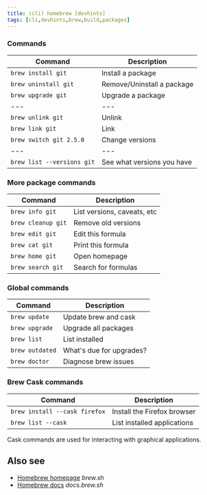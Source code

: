 ```yaml
---
title: (cli) homebrew [devhints]
tags: [cli,devhints,brew,build,packages]
---
```


### Commands

| Command                    | Description                 |
| ---                        | ---                         |
| `brew install git`         | Install a package           |
| `brew uninstall git`       | Remove/Uninstall a package  |
| `brew upgrade git`         | Upgrade a package           |
| ---                        | ---                         |
| `brew unlink git`          | Unlink                      |
| `brew link git`            | Link                        |
| `brew switch git 2.5.0`    | Change versions             |
| ---                        | ---                         |
| `brew list --versions git` | See what versions you have  |

### More package commands

| Command                    | Description                 |
| ---                        | ---                         |
| `brew info git`            | List versions, caveats, etc |
| `brew cleanup git`         | Remove old versions         |
| `brew edit git`            | Edit this formula           |
| `brew cat git`             | Print this formula          |
| `brew home git`            | Open homepage               |
| `brew search git`          | Search for formulas         |

### Global commands

| Command         | Description              |
| ---             | ---                      |
| `brew update`   | Update brew and cask     |
| `brew upgrade`  | Upgrade all packages     |
| `brew list`     | List installed           |
| `brew outdated` | What's due for upgrades? |
| `brew doctor`   | Diagnose brew issues     |

### Brew Cask commands

| Command                       | Description                           |
| ---                           | ---                                   |
| `brew install --cask firefox` | Install the Firefox browser           |
| `brew list --cask`            | List installed applications           |

Cask commands are used for interacting with graphical applications.

## Also see

* [Homebrew homepage](https://brew.sh/) _brew.sh_
* [Homebrew docs](https://docs.brew.sh) _docs.brew.sh_

